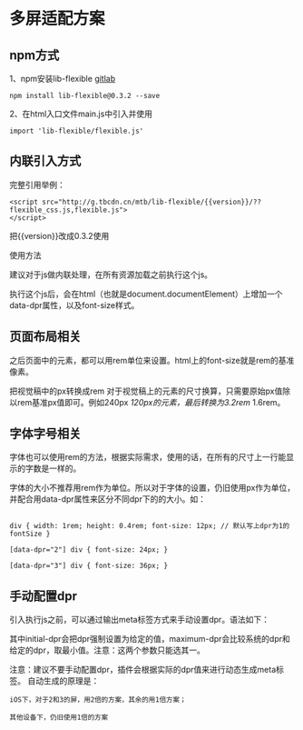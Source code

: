 # 多屏适配方案

## npm方式

1、npm安装lib-flexible [gitlab](https://github.com/amfe/lib-flexible/tree/master)
```
npm install lib-flexible@0.3.2 --save
```

2、在html入口文件main.js中引入并使用

```
import 'lib-flexible/flexible.js'
```

## 内联引入方式

完整引用举例：
```
<script src="http://g.tbcdn.cn/mtb/lib-flexible/{{version}}/??flexible_css.js,flexible.js">
</script>
```

把{{version}}改成0.3.2使用

使用方法

建议对于js做内联处理，在所有资源加载之前执行这个js。

执行这个js后，会在html（也就是document.documentElement）上增加一个data-dpr属性，以及font-size样式。

## 页面布局相关

之后页面中的元素，都可以用rem单位来设置。html上的font-size就是rem的基准像素。

把视觉稿中的px转换成rem 对于视觉稿上的元素的尺寸换算，只需要原始px值除以rem基准px值即可。例如240px _120px的元素，最后转换为3.2rem_ 1.6rem。

## 字体字号相关

字体也可以使用rem的方法，根据实际需求，使用的话，在所有的尺寸上一行能显示的字数是一样的。

字体的大小不推荐用rem作为单位。所以对于字体的设置，仍旧使用px作为单位，并配合用data-dpr属性来区分不同dpr下的的大小。如：
```

div { width: 1rem; height: 0.4rem; font-size: 12px; // 默认写上dpr为1的fontSize }

[data-dpr="2"] div { font-size: 24px; }

[data-dpr="3"] div { font-size: 36px; }

```


## 手动配置dpr

引入执行js之前，可以通过输出meta标签方式来手动设置dpr。语法如下：

<meta name="flexible" content="initial-dpr=2,maximum-dpr=3">

其中initial-dpr会把dpr强制设置为给定的值，maximum-dpr会比较系统的dpr和给定的dpr，取最小值。注意：这两个参数只能选其一。

注意：建议不要手动配置dpr，插件会根据实际的dpr值来进行动态生成meta标签。 自动生成的原理是：

```
iOS下，对于2和3的屏，用2倍的方案，其余的用1倍方案；

其他设备下，仍旧使用1倍的方案
```
